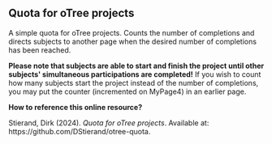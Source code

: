 <h2>
  Quota for oTree projects
</h2>
<p>
  A simple quota for oTree projects. Counts the number of completions and directs subjects to another page when the desired number of completions has been reached. 
</p>
<p>
  <b>Please note that subjects are able to start and finish the project until other subjects' simultaneous participations are completed!</b> If you wish to count how many subjects start the project instead of the number of completions, you may put the counter (incremented on MyPage4) in an earlier page.
</p>
<p>
  <b>How to reference this online resource?</b>
</p>
<p>
  Stierand, Dirk (2024). <i>Quota for oTree projects</i>. Available at: https://github.com/DStierand/otree-quota.
</p>
